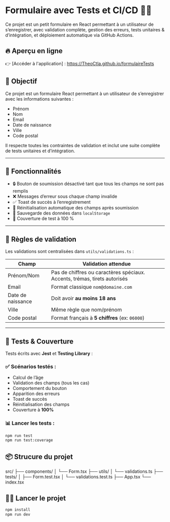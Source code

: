# Formulaire avec Tests et CI/CD 🧪🚀

Ce projet est un petit formulaire en React permettant à un utilisateur de s’enregistrer, avec validation complète, gestion des erreurs, tests unitaires & d’intégration, et déploiement automatique via GitHub Actions.

## 🔥 Aperçu en ligne  
👉 [Accéder à l'application] : https://TheoCtla.github.io/formulaireTests

## 🎯 Objectif

Ce projet est un formulaire React permettant à un utilisateur de s’enregistrer avec les informations suivantes :

- Prénom
- Nom
- Email
- Date de naissance
- Ville
- Code postal

Il respecte toutes les contraintes de validation et inclut une suite complète de tests unitaires et d’intégration.

---

## 🚀 Fonctionnalités

- 🔒 Bouton de soumission désactivé tant que tous les champs ne sont pas remplis
- ❌ Messages d’erreur sous chaque champ invalide
- ✅ Toast de succès à l’enregistrement
- 🧹 Réinitialisation automatique des champs après soumission
- 💾 Sauvegarde des données dans `localStorage`
- 🧪 Couverture de test à 100 %

---

## 🧠 Règles de validation

Les validations sont centralisées dans `utils/validations.ts` :

| Champ        | Validation attendue                                                       |
|--------------|----------------------------------------------------------------------------|
| Prénom/Nom   | Pas de chiffres ou caractères spéciaux. Accents, trémas, tirets autorisés |
| Email        | Format classique `nom@domaine.com`                                         |
| Date de naissance | Doit avoir **au moins 18 ans**                                     |
| Ville        | Même règle que nom/prénom                                                 |
| Code postal  | Format français à **5 chiffres** (ex: `06000`)                            |

---

## 🧪 Tests & Couverture

Tests écrits avec **Jest** et **Testing Library** :

### ✅ Scénarios testés :
- Calcul de l’âge
- Validation des champs (tous les cas)
- Comportement du bouton
- Apparition des erreurs
- Toast de succès
- Réinitialisation des champs
- Couverture à **100%**

### 📊 Lancer les tests :

```bash
npm run test
npm run test:coverage
```
## 📦 Strucure du projet
src/
├── components/
│   └── Form.tsx
├── utils/
│   └── validations.ts
├── tests/
│   ├── Form.test.tsx
│   └── validations.test.ts
├── App.tsx
└── index.tsx

## 👨‍💻 Lancer le projet
```bash
npm install
npm run dev
```
